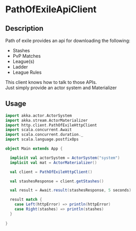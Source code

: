 # PathOfExileApiClient

## Description

Path of exile provides an api for downloading the following:
- Stashes
- PvP Matches
- League(s)
- Ladder
- League Rules

This client knows how to talk to those APIs.  
Just simply provide an actor system and Materializer


## Usage
```scala
import akka.actor.ActorSystem
import akka.stream.ActorMaterializer
import http.client.PathOfExileHttpClient
import scala.concurrent.Await
import scala.concurrent.duration._
import scala.language.postfixOps

object Main extends App {

  implicit val actorSystem = ActorSystem("system")
  implicit val mat = ActorMaterializer()

  val client = PathOfExileHttpClient()

  val stashesResponse = client.getStashes()

  val result = Await.result(stashesResponse, 5 seconds)

  result match {
    case Left(httpError) => println(httpError)
    case Right(stashes) => println(stashes)
  }
  
}

```
